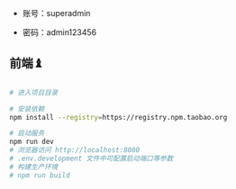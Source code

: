 

- 账号：superadmin

- 密码：admin123456





## 前端♝

```bash

# 进入项目目录

# 安装依赖
npm install --registry=https://registry.npm.taobao.org

# 启动服务
npm run dev
# 浏览器访问 http://localhost:8080
# .env.development 文件中可配置启动端口等参数
# 构建生产环境
# npm run build
```


